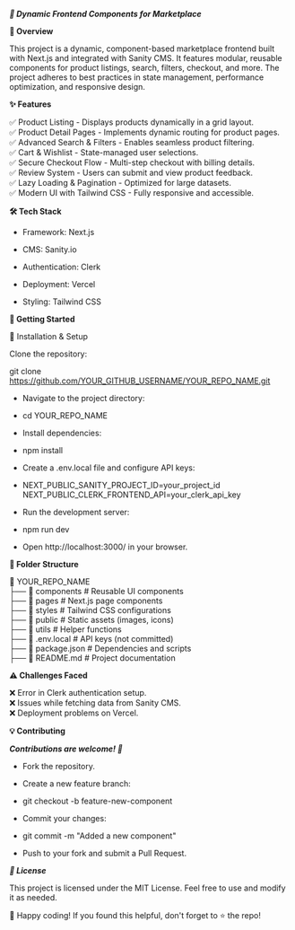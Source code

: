 ***🚀 Dynamic Frontend Components for Marketplace***

**📌 Overview**

This project is a dynamic, component-based marketplace frontend built with Next.js and integrated with Sanity CMS. It features modular, reusable components for product listings, search, filters, checkout, and more. The project adheres to best practices in state management, performance optimization, and responsive design.

**✨ Features**

✅ Product Listing - Displays products dynamically in a grid layout.<br>
✅ Product Detail Pages - Implements dynamic routing for product pages.<br>
✅ Advanced Search & Filters - Enables seamless product filtering.<br>
✅ Cart & Wishlist - State-managed user selections.<br>
✅ Secure Checkout Flow - Multi-step checkout with billing details.<br>
✅ Review System - Users can submit and view product feedback.<br>
✅ Lazy Loading & Pagination - Optimized for large datasets.<br>
✅ Modern UI with Tailwind CSS - Fully responsive and accessible.<br>

**🛠 Tech Stack**

* Framework: Next.js

* CMS: Sanity.io

* Authentication: Clerk

* Deployment: Vercel

* Styling: Tailwind CSS

**🚀 Getting Started**

🔧 Installation & Setup

Clone the repository:

git clone https://github.com/YOUR_GITHUB_USERNAME/YOUR_REPO_NAME.git

* Navigate to the project directory:

* cd YOUR_REPO_NAME

* Install dependencies:

* npm install

* Create a .env.local file and configure API keys:

* NEXT_PUBLIC_SANITY_PROJECT_ID=your_project_id
NEXT_PUBLIC_CLERK_FRONTEND_API=your_clerk_api_key

* Run the development server:

* npm run dev

* Open http://localhost:3000/ in your browser.

**📂 Folder Structure**

📂 YOUR_REPO_NAME<br>
 ├── 📂 components          # Reusable UI components<br>
 ├── 📂 pages               # Next.js page components<br>
 ├── 📂 styles              # Tailwind CSS configurations<br>
 ├── 📂 public              # Static assets (images, icons)<br>
 ├── 📂 utils               # Helper functions<br>
 ├── 📄 .env.local          # API keys (not committed)<br>
 ├── 📄 package.json        # Dependencies and scripts<br>
 ├── 📄 README.md           # Project documentation<br>

**⚠️ Challenges Faced**

❌ Error in Clerk authentication setup.<br>
❌ Issues while fetching data from Sanity CMS.<br>
❌ Deployment problems on Vercel.<br>

**💡 Contributing**

***Contributions are welcome! 🚀***

* Fork the repository.

* Create a new feature branch:

* git checkout -b feature-new-component

* Commit your changes:

* git commit -m "Added a new component"

* Push to your fork and submit a Pull Request.

***📜 License***

This project is licensed under the MIT License. Feel free to use and modify it as needed.

🚀 Happy coding! If you found this helpful, don't forget to ⭐ the repo!


